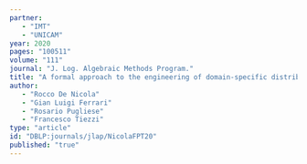 ```yaml
---
partner: 
   - "IMT"
   - "UNICAM"
year: 2020
pages: "100511"
volume: "111"
journal: "J. Log. Algebraic Methods Program."
title: "A formal approach to the engineering of domain-specific distributed systems"
author: 
   - "Rocco De Nicola"
   - "Gian Luigi Ferrari"
   - "Rosario Pugliese"
   - "Francesco Tiezzi"
type: "article"
id: "DBLP:journals/jlap/NicolaFPT20"
published: "true"
---
```

